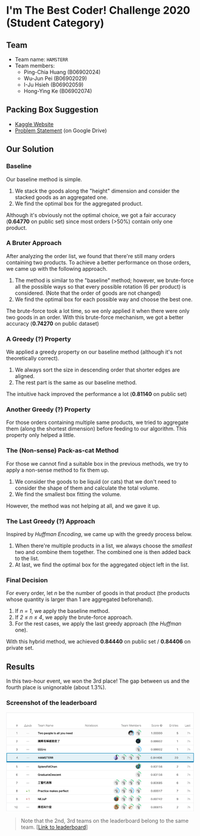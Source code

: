 # I'm The Best Coder! Challenge 2020 (Student Category)

## Team
- Team name: `HAMSTERR`
- Team members:
    - Ping-Chia Huang (B06902024)
    - Wu-Jun Pei (B06902029)
    - I-Ju Hsieh (B06902059)
    - Hong-Ying Ke (B06902074)

## Packing Box Suggestion
- [Kaggle Website](https://www.kaggle.com/c/iamthebestcoderstudent2020/overview)
- [Problem Statement](https://docs.google.com/document/d/1TFLmZ5z91Bf_xEiuwfpwu3YzmMYsODmu4Egdic3YRgU/edit) (on Google Drive)

## Our Solution

### Baseline
Our baseline method is simple.

1. We stack the goods along the "height" dimension and consider the stacked goods as an aggregated one.
2. We find the optimal box for the aggregated product.

Although it's obviously not the optimal choice, we got a fair accuracy (**0.64770** on public set) since most orders (>50%) contain only one product.

### A Bruter Approach
After analyzing the order list, we found that there're still many orders containing two products. To achieve a better performance on those orders, we came up with the following approach.

1. The method is similar to the "baseline" method; however, we brute-force all the possible ways so that every possible rotation (6 per product) is considered. (Note that the order of goods are not changed)
2. We find the optimal box for each possible way and choose the best one.

The brute-force took a lot time, so we only applied it when there were only two goods in an order. With this brute-force mechanism, we got a better accuracy (**0.74270** on public dataset)

### A Greedy (?) Property
We applied a greedy property on our baseline method (although it's not theoretically correct).

1. We always sort the size in descending order that shorter edges are aligned.
2. The rest part is the same as our baseline method.

The intuitive hack improved the performance a lot (**0.81140** on public set)

### Another Greedy (?) Property
For those orders containing multiple same products, we tried to aggregate them (along the shortest dimension) before feeding to our algorithm. This property only helped a little.

### The (Non-sense) Pack-as-cat Method
For those we cannot find a suitable box in the previous methods, we try to apply a non-sense method to fix them up.

1. We consider the goods to be liquid (or cats) that we don't need to consider the shape of them and calculate the total volume.
2. We find the smallest box fitting the volume.

However, the method was not helping at all, and we gave it up.

### The Last Greedy (?) Approach
Inspired by *Huffman Encoding*, we came up with the greedy process below.

1. When there're multiple products in a list, we always choose the *smallest* two and combine them together. The combined one is then added back to the list.
2. At last, we find the optimal box for the aggregated object left in the list.

### Final Decision
For every order, let *n* be the number of goods in that product (the products whose quantity is larger than 1 are aggregated beforehand).

1. If *n = 1*, we apply the baseline method.
2. If *2 ≤ n ≤ 4*, we apply the brute-force approach.
3. For the rest cases, we apply the last greedy approach (the *Huffman* one).

With this hybrid method, we achieved **0.84440** on public set / **0.84406** on private set.

## Results
In this two-hour event, we won the 3rd place! The gap between us and the fourth place is unignorable (about 1.3%).

### Screenshot of the leaderboard
![Leaderboard](imgs/leaderboard.png)
> Note that the 2nd, 3rd teams on the leaderboard belong to the same team. [[Link to leaderboard](https://www.kaggle.com/c/iamthebestcoderstudent2020/leaderboard)]
